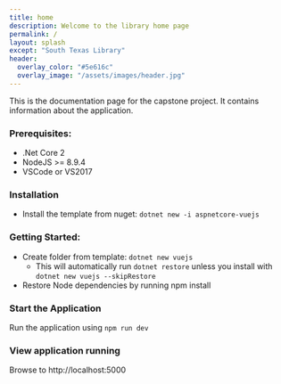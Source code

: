 ```yaml
---
title: home
description: Welcome to the library home page
permalink: /
layout: splash
except: "South Texas Library"
header:
  overlay_color: "#5e616c"
  overlay_image: "/assets/images/header.jpg"
---
```

This is the documentation page for the capstone project. It contains information about the application.

### Prerequisites:

* .Net Core 2
* NodeJS >= 8.9.4
* VSCode or VS2017

### Installation

* Install the template from nuget: `dotnet new -i aspnetcore-vuejs`

### Getting Started:

* Create folder from template: `dotnet new vuejs`
  * This will automatically run `dotnet restore` unless you install with `dotnet new vuejs --skipRestore`
* Restore Node dependencies by running npm install

### Start the Application

Run the application using `npm run dev`

### View application running

Browse to http://localhost:5000